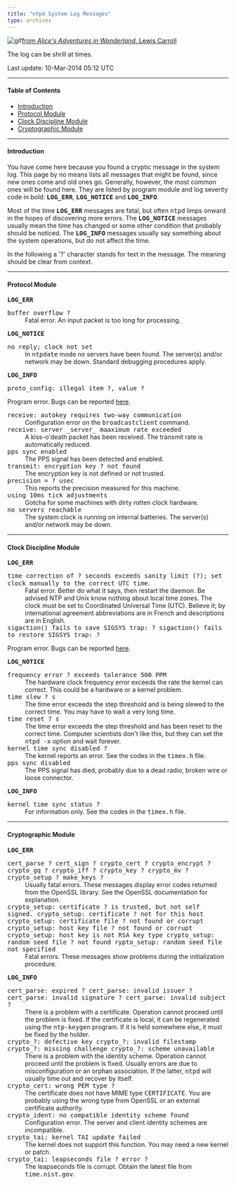 ```yaml
---
title: "ntpd System Log Messages"
type: archives
---
```


![gif](/archives/pic/flatheads.gif)[from _Alice's Adventures in Wonderland_, Lewis Carroll](http://www.eecis.udel.edu/~mills/pictures.html)

The log can be shrill at times.

Last update: 10-Mar-2014 05:12 UTC

* * *

#### Table of Contents

*   [Introduction](/archives/4.2.8-series/msyslog/#introduction)
*   [Protocol Module](/archives/4.2.8-series/msyslog/#protocol-module)
*   [Clock Discipline Module](/archives/4.2.8-series/msyslog/#clock-discipline-module)
*   [Cryptographic Module](/archives/4.2.8-series/msyslog/#cryptographic-module)

* * *

#### Introduction

You have come here because you found a cryptic message in the system log. This page by no means lists all messages that might be found, since new ones come and old ones go. Generally, however, the most common ones will be found here. They are listed by program module and log severity code in bold: <tt>**LOG_ERR**</tt>, **<tt>LOG_NOTICE</tt>** and <tt>**LOG_INFO**</tt>.

Most of the time **<tt>LOG_ERR</tt>** messages are fatal, but often <tt>ntpd</tt> limps onward in the hopes of discovering more errors. The <tt>**LOG_NOTICE**</tt> messages usually mean the time has changed or some other condition that probably should be noticed. The <tt>**LOG_INFO**</tt> messages usually say something about the system operations, but do not affect the time.

In the following a '?' character stands for text in the message. The meaning should be clear from context.

* * *

#### Protocol Module

<tt>**LOG_ERR**</tt>

<dl>

<dt><tt>buffer overflow ?</tt></dt>

<dd>Fatal error. An input packet is too long for processing.</dd>

</dl>

<tt>**LOG_NOTICE**</tt>

<dl>

<dt><tt>no reply; clock not set</tt></dt>

<dd>In <tt>ntpdate</tt> mode no servers have been found. The server(s) and/or network may be down. Standard debugging procedures apply.</dd>

</dl>

<tt>**LOG_INFO**</tt>

<dl>

<dt><tt>proto_config: illegal item ?, value ?</tt></dt>

Program error. Bugs can be reported [here](/archives/4.2.8-series/bugs).

<dt><tt>receive: autokey requires two-way communication</tt></dt>

<dd>Configuration error on the <tt>broadcastclient</tt> command.</dd>

<dt><tt>receive: server _server_ maaximum rate exceeded</tt></dt>

<dd>A kiss-o'death packet has been received. The transmit rate is automatically reduced.</dd>

<dt><tt>pps sync enabled</tt></dt>

<dd>The PPS signal has been detected and enabled.</dd>

<dt><tt>transmit: encryption key ? not found</tt></dt>

<dd>The encryption key is not defined or not trusted.</dd>

<dt><tt>precision = ? usec</tt></dt>

<dd>This reports the precision measured for this machine.</dd>

<dt><tt>using 10ms tick adjustments</tt></dt>

<dd>Gotcha for some machines with dirty rotten clock hardware.</dd>

<dt><tt>no servers reachable</tt></dt>

<dd>The system clock is running on internal batteries. The server(s) and/or network may be down.</dd>

</dl>

* * *

#### Clock Discipline Module

<tt>**LOG_ERR**</tt>

<dl>

<dt><tt>time correction of ? seconds exceeds sanity limit (?); set clock manually to the correct UTC time</tt>.</dt>

<dd>Fatal error. Better do what it says, then restart the daemon. Be advised NTP and Unix know nothing about local time zones. The clock must be set to Coordinated Universal Time (UTC). Believe it; by international agreement abbreviations are in French and descriptions are in English.</dd>

<dt><tt>sigaction() fails to save SIGSYS trap: ? </tt> 
</tt><tt>sigaction() fails to restore SIGSYS trap: ?</tt></dt>

Program error. Bugs can be reported [here](/archives/4.2.8-series/bugs).

</dl>

<tt>**LOG_NOTICE**</tt>

<dl>

<dt><tt>frequency error ? exceeds tolerance 500 PPM</tt></dt>

<dd>The hardware clock frequency error exceeds the rate the kernel can correct. This could be a hardware or a kernel problem.</dd>

<dt><tt>time slew ? s</tt></dt>

<dd>The time error exceeds the step threshold and is being slewed to the correct time. You may have to wait a very long time.</dd>

<dt><tt>time reset ? s</tt></dt>

<dd>The time error exceeds the step threshold and has been reset to the correct time. Computer scientists don't like this, but they can set the <tt>ntpd -x</tt> option and wait forever.</dd>

<dt><tt>kernel time sync disabled ?</tt></dt>

<dd>The kernel reports an error. See the codes in the <tt>timex.h</tt> file.</dd>

<dt><tt>pps sync disabled</tt></dt>

<dd>The PPS signal has died, probably due to a dead radio, broken wire or loose connector.</dd>

</dl>

<tt>**LOG_INFO**</tt>

<dl>

<dt><tt>kernel time sync status ?</tt></dt>

<dd>For information only. See the codes in the <tt>timex.h</tt> file.</dd>

</dl>

* * *

#### Cryptographic Module

<tt>**LOG_ERR**</tt>

<dl>

<dt><tt>cert_parse ?  
</tt><tt>cert_sign ?  
</tt><tt>crypto_cert ?  
</tt><tt>crypto_encrypt ?  
</tt><tt>crypto_gq ?  
</tt><tt>crypto_iff ?  
</tt><tt>crypto_key ?  
</tt><tt>crypto_mv ?  
</tt><tt>crypto_setup ?  
</tt><tt>make_keys ?</tt></dt>

<dd>Usually fatal errors. These messages display error codes returned from the OpenSSL library. See the OpenSSL documentation for explanation.</dd>

<dt><tt>crypto_setup: certificate ? is trusted, but not self signed.  
</tt><tt>crypto_setup: certificate ? not for this host  
</tt><tt>crypto_setup: certificate file ? not found or corrupt  
</tt><tt>crypto_setup: host key file ? not found or corrupt  
</tt><tt>crypto_setup: host key is not RSA key type  
</tt><tt>crypto_setup: random seed file ? not found  
</tt><tt>rypto_setup: random seed file not specified</tt></dt>

<dd>Fatal errors. These messages show problems during the initialization procedure.</dd>

</dl>

<tt>**LOG_INFO**</tt>

<dl>

<dt><tt>cert_parse: expired ?  
</tt><tt>cert_parse: invalid issuer ?  
</tt><tt>cert_parse: invalid signature ?  
</tt><tt>cert_parse: invalid subject ?</tt></dt>

<dd>There is a problem with a certificate. Operation cannot proceed until the problem is fixed. If the certificate is local, it can be regenerated using the <tt>ntp-keygen</tt> program. If it is held somewhere else, it must be fixed by the holder.</dd>

<dt><tt>crypto_?: defective key  
</tt><tt>crypto_?: invalid filestamp  
</tt><tt>crypto_?: missing challenge  
</tt><tt>crypto_?: scheme unavailable</tt></dt>

<dd>There is a problem with the identity scheme. Operation cannot proceed until the problem is fixed. Usually errors are due to misconfiguration or an orphan association. If the latter, <tt>ntpd</tt> will usually time out and recover by itself.</dd>

<dt><tt>crypto_cert: wrong PEM type ?</tt></dt>

<dd>The certificate does not have MIME type <tt>CERTIFICATE</tt>. You are probably using the wrong type from OpenSSL or an external certificate authority.</dd>

<dt><tt>crypto_ident: no compatible identity scheme found</tt></dt>

<dd>Configuration error. The server and client identity schemes are incompatible.</dd>

<dt><tt>crypto_tai: kernel TAI update failed</tt></dt>

<dd>The kernel does not support this function. You may need a new kernel or patch.</dd>

<dt><tt>crypto_tai: leapseconds file ? error ?</tt></dt>

<dd>The leapseconds file is corrupt. Obtain the latest file from <tt>time.nist.gov</tt>.</dd>

</dl>

